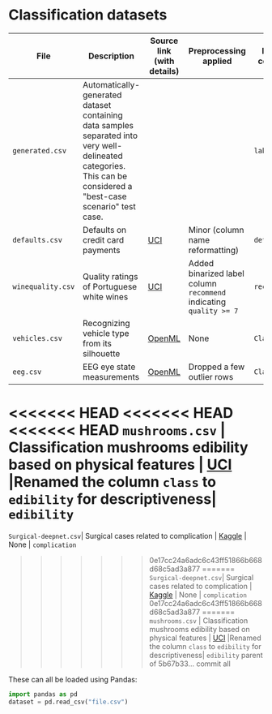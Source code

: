 # Classification datasets

File | Description | Source link (with details) | Preprocessing applied | Label column
---|---|---|---|---
`generated.csv` | Automatically-generated dataset containing data samples separated into very well-delineated categories. This can be considered a "best-case scenario" test case. | | | `label`
`defaults.csv` | Defaults on credit card payments | [UCI](https://archive.ics.uci.edu/ml/datasets/default+of+credit+card+clients#) | Minor (column name reformatting) | `defaulted`
`winequality.csv` | Quality ratings of Portuguese white wines | [UCI](https://archive.ics.uci.edu/ml/datasets/Wine+Quality) | Added binarized label column `recommend` indicating `quality >= 7` | `recommend`
`vehicles.csv` | Recognizing vehicle type from its silhouette | [OpenML](https://www.openml.org/d/54) | None | `Class`
`eeg.csv` | EEG eye state measurements | [OpenML](https://www.openml.org/d/1471) | Dropped a few outlier rows | `Class`
<<<<<<< HEAD
<<<<<<< HEAD
<<<<<<< HEAD
`mushrooms.csv` | Classification mushrooms edibility based on physical features | [UCI](https://archive.ics.uci.edu/ml/datasets/Mushroom) |Renamed the column `class` to `edibility` for descriptiveness| `edibility` 
=======
`Surgical-deepnet.csv`| Surgical cases related to complication |  [Kaggle](https://www.kaggle.com/omnamahshivai/surgical-dataset-binary-classification) | None | `complication`
>>>>>>> 0e17cc24a6adc6c43ff51866b668d68c5ad3a877
=======
`Surgical-deepnet.csv`| Surgical cases related to complication |  [Kaggle](https://www.kaggle.com/omnamahshivai/surgical-dataset-binary-classification) | None | `complication`
>>>>>>> 0e17cc24a6adc6c43ff51866b668d68c5ad3a877
=======
`mushrooms.csv` | Classification mushrooms edibility based on physical features | [UCI](https://archive.ics.uci.edu/ml/datasets/Mushroom) |Renamed the column `class` to `edibility` for descriptiveness| `edibility` 
>>>>>>> parent of 5b67b33... commit all

These can all be loaded using Pandas:

```python
import pandas as pd
dataset = pd.read_csv("file.csv")
```
